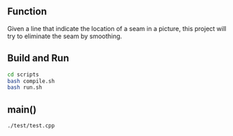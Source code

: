 ## Function

Given a line that indicate the location of a seam in a picture, this project will try to eliminate the seam by smoothing.

## Build and Run

```bash
cd scripts
bash compile.sh
bash run.sh
```

## main()

`./test/test.cpp`

